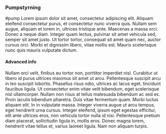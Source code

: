 ### Pumpstyrning
#pump Lorem ipsum dolor sit amet, consectetur adipiscing elit. Aliquam eleifend consectetur purus, et consectetur nunc viverra quis. Nullam sem augue, aliquam et lorem in, ultrices tristique ante. Maecenas a massa orci. Donec a neque diam. Integer quam lectus, pulvinar sit amet vehicula sed, semper sit amet justo. Ut tortor tortor, consequat sit amet quam nec, auctor cursus orci. Morbi et dignissim libero, vitae mollis est. Mauris scelerisque nunc quis mauris vulputate dictum.
#### Advanced info
Nullam orci velit, finibus eu tortor non, porttitor imperdiet nisl. Curabitur ut libero id purus ultrices maximus sit amet ut arcu. Pellentesque suscipit arcu in leo suscipit lobortis. Phasellus risus odio, ultrices ac lacus eget, tincidunt faucibus ligula. Ut consectetur enim vitae velit bibendum, eget scelerisque nisl ullamcorper. Nullam non risus at tellus malesuada bibendum ac sed ex. Proin iaculis bibendum pharetra. Duis vitae fermentum quam. Morbi luctus aliquam elit. In in vulputate massa. Integer viverra augue ut arcu tempus, eget hendrerit urna cursus. Integer eleifend, ipsum eget egestas efficitur, elit ante ultrices eros, non vehicula tortor nulla id nisi. Pellentesque pretium diam placerat, sollicitudin ligula in, mollis eros. Donec magna lorem, hendrerit vitae tellus et, varius laoreet ligula. Nam non aliquam turpis.